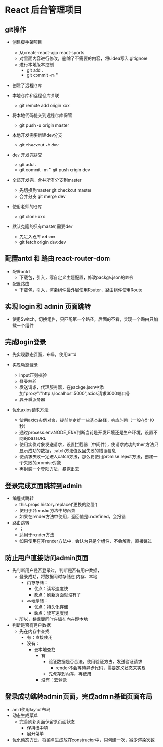 # React 后台管理项目
## git操作
* 创建脚手架项目
  * 从create-react-app react-sports
  * 对里面内容进行修改，删除了不需要的内容，将/.idea写入.gitignore
  * 进行本地版本控制
      * git add .
      * git commit -m ''
* 创建了远程仓库
* 本地仓库和远程仓库关联
  * git remote add origin xxx
* 将本地代码提交到远程仓库保管
  * git push -u origin master
* 本地开发需要新建dev分支
  * git checkout -b dev
* dev 开发完提交
  * git add .
  * git commit -m ''
  git push origin dev
* 全部开发完，合并所有分支到master
  * 先切换到master git checkout master
  * 合并分支 git merge dev
  
  
* 使用老师的仓库
  * git clone xxx
* 默认克隆的只有master,需要dev
  * 先进入仓库 cd xxx
  * git fetch origin dev:dev
  
## 配置antd 和 路由 react-router-dom
* 配置antd
  * 下载包，引入，写自定义主题配置，修改packge.json的命令
* 配置路由
  * 下载包，引入，渲染组件最外层使用Router，路由组件使用Route

## 实现 login 和 admin 页面跳转
* 使用Switch，切换组件，只匹配第一个路径，后面的不看，实现一个路由只加载一个组件

## 完成login登录
* 先实现静态页面，布局，使用antd
* 实现动态登录
  * input正则校验
  * 登录校验
  * 发送请求，代理服务器，在packge.json中添加"proxy":"http://localhost:5000",axios请求3000端口号
  * 要开启服务器
  
* 优化axios请求方法
  * 使用axios实例对象，提前制定好一些基本路径，响应时间（一般在5-10秒）
  * 通过process.env.NODE_ENV判断当前是开发环境还是生产环境，设置不同的baseURL
  * 使用实例对象发送请求，设置拦截器（中间件），使请求成功的then方法只显示成功的数据，catch方法值返回失败的错误信息
  * 使请求失败一定进入catch方法，那么要使用promise.reject方法，创建一个失败的promise对象
  * 再封装一个登陆方法，暴露出去
  
## 登录完成页面跳转到admin
* 编程式跳转
  * this.props.history.replace('更换的路径')
  * 使用于非render方法中的函数
  * 如果在render方法中使用，返回值是undefined，会报错
* 路由跳转
  * <Redirect to="更换的路径" />；
  * 适用于render方法
  * 如果使用在非render方法中，会认为只是个组件，不会解析，直接跳过
  
## 防止用户直接访问admin页面
* 先判断用户是否登录过，判断是否有用户数据，
  * 登录成功，将数据同时存储在 内存、本地
    * 内存存储：
      * 优点：读写速度快
      * 缺点：刷新页面就没有了
    * 本地存储：
      * 优点：持久化存储
      * 缺点：读写速度慢
  * 所以，数据要同时存储在内存即本地
* 判断是否有用户数据
  * 先在内存中查找
    * 有：直接使用
    * 没有：
      * 去本地查找
        * 有
          * 验证数据是否合法，使用验证方法，发送验证请求
            * render不会等待异步代码，需要定义状态来实现
          * 先保存到内存，再使用
        * 没有：去登录

## 登录成功跳转admin页面，完成admin基础页面布局
* antd使用layout布局
* 动态生成菜单
  * 完善刷新页面保留原页面状态
    * 保持选中项
    * 展开菜单
* 优化动态方法，将菜单生成放在constructor中，只创建一次，减少渲染次数


  
  